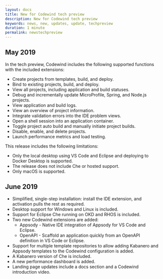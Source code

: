 ```yaml
---
layout: docs
title: New for Codewind tech preview
description: New for Codewind tech preview
keywords: news, new, updates, update, techpreview
duration: 1 minute
permalink: newstechpreview
---
```


## May 2019

In the tech preview, Codewind includes the following supported functions with the included extensions:
- Create projects from templates, build, and deploy.
- Bind to existing projects, build, and deploy.
- View all projects, including application and build statuses.
- Debug and incrementally update MicroProfile, Spring, and Node.js projects.
- View application and build logs.
- View an overview of project information.
- Integrate validation errors into the IDE problem views.
- Open a shell session into an application container.
- Toggle project auto build and manually initiate project builds.
- Disable, enable, and delete projects.
- Launch performance metrics and load testing.

This release includes the following limitations:
- Only the local desktop using VS Code and Eclipse and deploying to Docker Desktop is supported.
- The release does not include Che or hosted support.
- Only macOS is supported.

## June 2019
- Simplified, single-step installation: install the IDE extension, and activation pulls the rest as required.
- Desktop support for Windows and Linux is included.
- Support for Eclipse Che running on OKD and RHOS is included.
- Two new Codewind extensions are added:
  - Appsody - Native IDE integration of Appsody for VS Code and Eclipse.
  - OpenAPI - Scaffold an application quickly from an OpenAPI definition in VS Code or Eclipse.
- Support for multiple template repositories to allow adding Kabanero and Appsody templates to the Codewind configuration is added.
- A Kabanero version of Che is included.
- A new performance dashboard is added.
- Landing page updates include a docs section and a Codewind introduction video.